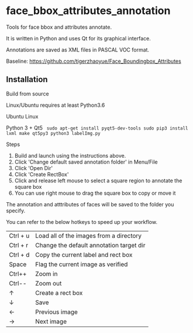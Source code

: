 face_bbox_attributes_annotation
========

Tools for face bbox and attributes annotate.

It is written in Python and uses Qt for its graphical interface.

Annotations are saved as XML files in PASCAL VOC format.

Baseline: https://github.com/tigerzhaoyue/Face_Boundingbox_Attributes 

Installation
------------------

Build from source

Linux/Ubuntu requires at least Python3.6

Ubuntu Linux

Python 3 + Qt5
   ` sudo apt-get install pyqt5-dev-tools
  sudo pip3 install lxml
  make qt5py3
  python3 labelImg.py`


Steps

1. Build and launch using the instructions above.
2. Click 'Change default saved annotation folder' in Menu/File
3. Click 'Open Dir'
4. Click 'Create RectBox'
5. Click and release left mouse to select a square region to annotate the square
   box
6. You can use right mouse to drag the square box to copy or move it

The annotation and atttributes of faces will be saved to the folder you specify.

You can refer to the below hotkeys to speed up your workflow.





|          |                                          |
| -------- | ---------------------------------------- |
| Ctrl + u | Load all of the images from a directory  |
| Ctrl + r | Change the default annotation target dir |
| Ctrl + d | Copy the current label and rect box      |
| Space    | Flag the current image as verified       |
| Ctrl++   | Zoom in                                  |
| Ctrl--   | Zoom out                                 |
| ↑        | Create a rect box                        |
| ↓        | Save                                     |
| ←        | Previous image                           |
| →        | Next image                               |